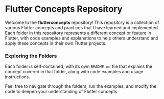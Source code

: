 # Flutter Concepts Repository

Welcome to the **flutterconcepts** repository! This repository is a collection of various Flutter concepts and practices that I have learned and implemented. Each folder in this repository represents a different concept or feature in Flutter, with code examples and explanations to help others understand and apply these concepts in their own Flutter projects.

### Exploring the Folders

Each folder is self-contained, with its own `README.md` file that explains the concept covered in that folder, along with code examples and usage instructions.

Feel free to navigate through the folders, run the examples, and modify the code to deepen your understanding of Flutter concepts.
